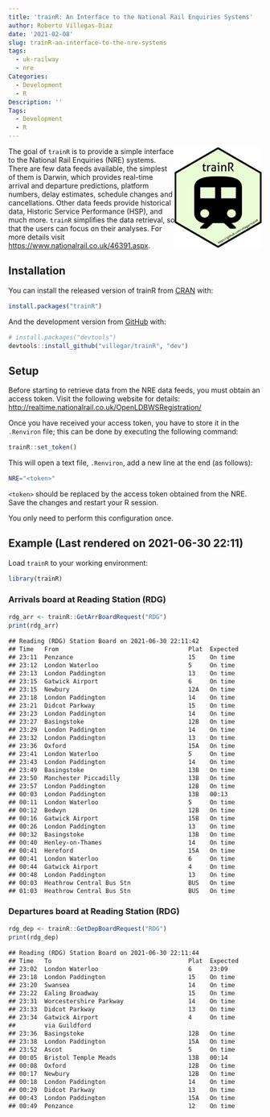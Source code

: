 ```yaml
---
title: 'trainR: An Interface to the National Rail Enquiries Systems'
author: Roberto Villegas-Diaz
date: '2021-02-08'
slug: trainR-an-interface-to-the-nre-systems
tags:
  - uk-railway
  - nre
Categories:
  - Development
  - R
Description: ''
Tags:
  - Development
  - R
---
```


<img src="https://raw.githubusercontent.com/villegar/trainR/main/inst/images/logo.png" alt="logo" align="right" height=200px/>

The goal of `trainR` is to provide a simple interface to the 
National Rail Enquiries (NRE) systems. There are few data feeds 
available, the simplest of them is Darwin, which provides real-time 
arrival and departure predictions, platform numbers, delay estimates, 
schedule changes and cancellations. Other data feeds provide historical 
data, Historic Service Performance (HSP), and much more. `trainR` 
simplifies the data retrieval, so that the users can focus on their 
analyses. For more details visit 
https://www.nationalrail.co.uk/46391.aspx.

## Installation

You can install the released version of trainR from [CRAN](https://CRAN.R-project.org) with:

``` r
install.packages("trainR")
```

And the development version from [GitHub](https://github.com/) with:

``` r
# install.packages("devtools")
devtools::install_github("villegar/trainR", "dev")
```

## Setup
Before starting to retrieve data from the NRE data feeds, you must obtain an access token. 
Visit the following website for details: http://realtime.nationalrail.co.uk/OpenLDBWSRegistration/

Once you have received your access token, you have to store it in the `.Renviron` file; this can be 
done by executing the following command:


```r
trainR::set_token()
```

This will open a text file, `.Renviron`, add a new line at the end (as follows):

```bash
NRE="<token>"
```

`<token>` should be replaced by the access token obtained from the NRE. Save the changes and restart 
your R session.

You only need to perform this configuration once.

## Example (Last rendered on 2021-06-30 22:11)

Load `trainR` to your working environment:

```r
library(trainR)
```

### Arrivals board at Reading Station (RDG)


```r
rdg_arr <- trainR::GetArrBoardRequest("RDG")
print(rdg_arr)
```

```
## Reading (RDG) Station Board on 2021-06-30 22:11:42
## Time   From                                    Plat  Expected
## 23:11  Penzance                                15    On time
## 23:12  London Waterloo                         5     On time
## 23:13  London Paddington                       13    On time
## 23:15  Gatwick Airport                         6     On time
## 23:15  Newbury                                 12A   On time
## 23:18  London Paddington                       14    On time
## 23:21  Didcot Parkway                          15    On time
## 23:23  London Paddington                       14    On time
## 23:27  Basingstoke                             12B   On time
## 23:29  London Paddington                       14    On time
## 23:32  London Paddington                       13    On time
## 23:36  Oxford                                  15A   On time
## 23:41  London Waterloo                         5     On time
## 23:43  London Paddington                       14    On time
## 23:49  Basingstoke                             13B   On time
## 23:50  Manchester Piccadilly                   13B   On time
## 23:57  London Paddington                       12B   On time
## 00:03  London Paddington                       13B   00:13
## 00:11  London Waterloo                         5     On time
## 00:12  Bedwyn                                  12B   On time
## 00:16  Gatwick Airport                         15B   On time
## 00:26  London Paddington                       13    On time
## 00:32  Basingstoke                             13B   On time
## 00:40  Henley-on-Thames                        14    On time
## 00:41  Hereford                                15A   On time
## 00:41  London Waterloo                         6     On time
## 00:44  Gatwick Airport                         4     On time
## 00:48  London Paddington                       13    On time
## 00:03  Heathrow Central Bus Stn                BUS   On time
## 01:03  Heathrow Central Bus Stn                BUS   On time
```

### Departures board at Reading Station (RDG)


```r
rdg_dep <- trainR::GetDepBoardRequest("RDG")
print(rdg_dep)
```

```
## Reading (RDG) Station Board on 2021-06-30 22:11:44
## Time   To                                      Plat  Expected
## 23:02  London Waterloo                         6     23:09
## 23:18  London Paddington                       15    On time
## 23:20  Swansea                                 14    On time
## 23:22  Ealing Broadway                         15    On time
## 23:31  Worcestershire Parkway                  14    On time
## 23:33  Didcot Parkway                          13    On time
## 23:34  Gatwick Airport                         4     On time
##        via Guildford                           
## 23:36  Basingstoke                             12B   On time
## 23:38  London Paddington                       15A   On time
## 23:52  Ascot                                   5     On time
## 00:05  Bristol Temple Meads                    13B   00:14
## 00:08  Oxford                                  12B   On time
## 00:17  Newbury                                 12B   On time
## 00:18  London Paddington                       14    On time
## 00:29  Didcot Parkway                          13    On time
## 00:43  London Paddington                       15A   On time
## 00:49  Penzance                                12    On time
```
